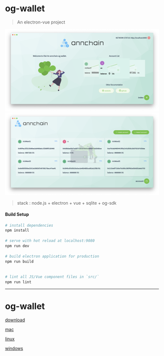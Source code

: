 # og-wallet

> An electron-vue project

![avatar](./img/1.png)
![avatar](./img/2.png)

> stack : node.js + electron + vue + sqlite + og-sdk

#### Build Setup

``` bash
# install dependencies
npm install

# serve with hot reload at localhost:9080
npm run dev

# build electron application for production
npm run build


# lint all JS/Vue component files in `src/`
npm run lint

```

---

# og-wallet

[download](https://github.com/annchain/OGWallet/releases/tag/v0.1.2)

[mac](https://github.com/annchain/OGWallet/releases/download/v0.1.2/OG-wallet-v0.1.2-darwin-x64.zip)

[linux](https://github.com/annchain/OGWallet/releases/download/v0.1.2/OG-wallet-v0.1.2-linux-x64.zip)

[windows](https://github.com/annchain/OGWallet/releases/download/v0.1.2/OG-wallet-v0.1.2-win32-x64.zip)